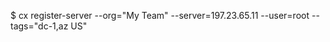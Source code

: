 <!-- post: registered-servers_cloud-66-toolbelt -->


$ cx register-server --org="My Team" --server=197.23.65.11 --user=root --tags="dc-1,az US"
